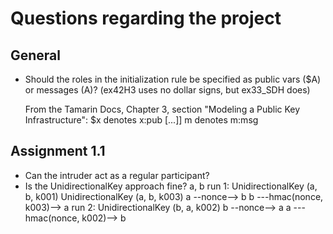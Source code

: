 # Questions regarding the project

## General

- Should the roles in the initialization rule be specified as public vars ($A) or messages (A)?
  (ex42H3 uses no dollar signs, but ex33_SDH does)

  From the Tamarin Docs, Chapter 3, section "Modeling a Public Key Infrastructure":
  $x denotes x:pub
  [...]]
  m denotes m:msg

## Assignment 1.1

- Can the intruder act as a regular participant?
- Is the UnidirectionalKey approach fine?
  a, b
  run 1:
  UnidirectionalKey (a, b, k001)
  UnidirectionalKey (a, b, k003)
  a --nonce--> b     b ---hmac(nonce, k003)--> a
  run 2:
  UnidirectionalKey (b, a, k002)
  b --nonce--> a     a ---hmac(nonce, k002)--> b

